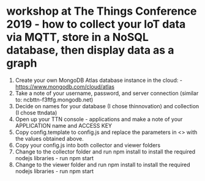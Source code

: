 # workshop at The Things Conference 2019 - how to collect your IoT data via MQTT, store in a NoSQL database, then display data as a graph
1. Create your own MongoDB Atlas database instance in the cloud: - https://www.mongodb.com/cloud/atlas
2. Take a note of your username, password, and server connection (similar to: ncbttn-f3ftfg.mongodb.net)
3. Decide on names for your database (I chose thinnovation) and collection (I chose ttndata)
4. Open up your TTN console - applications and make a note of your APPLICATION name and ACCESS KEY
5. Copy config.template to config.js and replace the parameters in <> with the values obtained above.
6. Copy your config.js into both collector and viewer folders
7. Change to the collector folder and run npm install to install the required nodejs libraries - run npm start
8. Change to the viewer folder and run npm install to install the required nodejs libraries - run npm start

